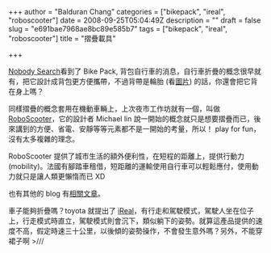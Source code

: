 +++
author = "Balduran Chang"
categories = ["bikepack", "ireal", "roboscooter"]
date = 2008-09-25T05:04:49Z
description = ""
draft = false
slug = "e691bae7968ae8bc89e585b7"
tags = ["bikepack", "ireal", "roboscooter"]
title = "摺疊載具"

+++


[Nobody Search](http://nobodysearch.blogspot.com/2008/09/bike-pack.html)看到了 Bike Pack, 背包自行車的消息，自行車折疊的概念很早就有，把它設計成背包更方便攜帶，不過背帶是輪胎 (看[圖片](http://www.ndtodesign.com/bike_pack3.html)) 的話，你還會把它背在身上嗎？

同樣摺疊的概念套用在機動車輛上，上次夜市工作坊就有一個，叫做 [RoboScooter](http://cities.media.mit.edu/projects/scooter.html)，它的設計者 Michael lin 說一開始的概念就只是想要摺疊而已，後來講到的方便、省電、安靜等等元素都不是一開始的考量，所以！ play for fun，沒有太多複雜的理念。

RoboScooter 提供了城市生活的額外便利性，在短程的距離上，提供行動力 (mobility)。法國有腳踏車租借，短距離的運輸使用自行車可以輕鬆應付，使用動力就只是讓人類更懶惰而已 XD

也有其他的 blog 有[相關文章](http://heresy.spaces.live.com/blog/cns!E0070FB8ECF9015F!3089.entry)。

車子能夠折疊嗎？toyota 就提出了 [iReal](http://www.geekologie.com/2007/10/toyota_ireal_is_a_wheelchair_o.php)，有行走和駕駛模式，駕駛人坐在位子上，行走模式時直立，駕駛模式則會沉下，類似躺下的姿勢。就算這產品提供的速度不高，假定時速三十公里，以後傾的姿勢操作，不會發生意外嗎？另外，不能穿裙子啊 >///

